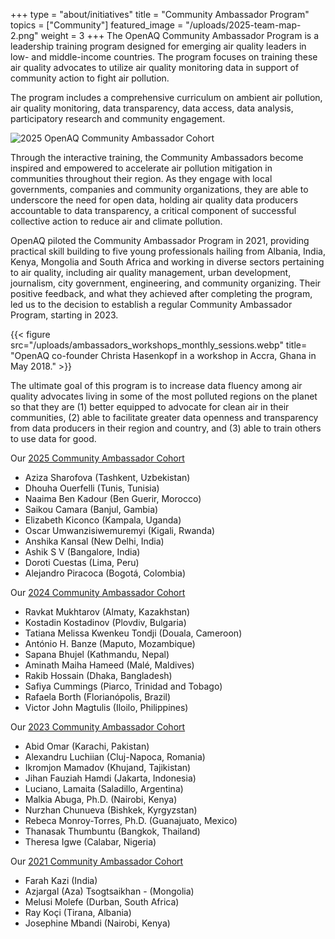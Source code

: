 +++
type = "about/initiatives"
title = "Community Ambassador Program"
topics = ["Community"]
featured_image = "/uploads/2025-team-map-2.png"
weight = 3
+++
The OpenAQ Community Ambassador Program is a leadership training program designed for emerging air quality leaders in low- and middle-income countries. The program focuses on training these air quality advocates to utilize air quality monitoring data in support of community action to fight air pollution.

The program includes a comprehensive curriculum on ambient air pollution, air quality monitoring, data transparency, data access, data analysis, participatory research and community engagement. 

![2025 OpenAQ Community Ambassador Cohort](/uploads/2025-team-map-2.png "2025 OpenAQ Community Ambassadors")

Through the interactive training, the Community Ambassadors become inspired and empowered to accelerate air pollution mitigation in communities throughout their region. As they engage with local governments, companies and community organizations, they are able to underscore the need for open data, holding air quality data producers accountable to data transparency, a critical component of successful collective action to reduce air and climate pollution. 

OpenAQ piloted the Community Ambassador Program in 2021, providing practical skill building to five young professionals hailing from Albania, India, Kenya, Mongolia and South Africa and working in diverse sectors pertaining to air quality, including air quality management, urban development, journalism, city government, engineering, and community organizing. Their positive feedback, and what they achieved after completing the program, led us to the decision to establish a regular Community Ambassador Program, starting in 2023.

{{< figure src="/uploads/ambassadors_workshops_monthly_sessions.webp" title= "OpenAQ co-founder Christa Hasenkopf in a workshop in Accra, Ghana in May 2018." >}}  

The ultimate goal of this program is to increase data fluency among air quality advocates living in some of the most polluted regions on the planet so that they are (1) better equipped to advocate for clean air in their communities, (2) able to facilitate greater data openness and transparency from data producers in their region and country, and (3) able to train others to use data for good.

O﻿ur [2025 Community Ambassador Cohort](https://openaq.medium.com/introducing-our-2025-openaq-community-ambassadors-77759e47cf97)

* Aziza Sharofova (Tashkent, Uzbekistan)
* Dhouha Ouerfelli (Tunis, Tunisia)
* Naaima Ben Kadour (Ben Guerir, Morocco)
* Saikou Camara (Banjul, Gambia)
* Elizabeth Kiconco (Kampala, Uganda)
* Oscar Umwanzisiwemuremyi (Kigali, Rwanda)
* Anshika Kansal (New Delhi, India)
* Ashik S V (Bangalore, India)
* Doroti Cuestas (Lima, Peru)
* Alejandro Piracoca (Bogotá, Colombia)

O﻿ur [2024 Community Ambassador Cohort](https://openaq.medium.com/introducing-our-2024-openaq-community-ambassadors-fee4cb5f5f98)

* Ravkat Mukhtarov (Almaty, Kazakhstan)
* Kostadin Kostadinov (Plovdiv, Bulgaria)
* Tatiana Melissa Kwenkeu Tondji (Douala, Cameroon)
* António H. Banze (Maputo, Mozambique)
* Sapana Bhujel (Kathmandu, Nepal)
* Aminath Maiha Hameed (Malé, Maldives)
* Rakib Hossain (Dhaka, Bangladesh)
* Safiya Cummings (Piarco, Trinidad and Tobago)
* Rafaela Borth (Florianópolis, Brazil)
* Victor John Magtulis (Iloilo, Philippines)

O﻿ur [2023 Community Ambassador Cohort](https://openaq.medium.com/introducing-our-2023-openaq-community-ambassadors-b2014a38534e)

* Abid Omar (Karachi, Pakistan)
* Alexandru Luchiian (Cluj-Napoca, Romania)
* Ikromjon Mamadov (Khujand, Tajikistan)
* Jihan Fauziah Hamdi (Jakarta, Indonesia)
* Luciano, Lamaita (Saladillo, Argentina)
* Malkia Abuga, Ph.D. (Nairobi, Kenya)
* Nurzhan Chunueva (Bishkek, Kyrgyzstan)
* Rebeca Monroy-Torres, Ph.D. (Guanajuato, Mexico)
* Thanasak Thumbuntu (Bangkok, Thailand)
* Theresa Igwe (Calabar, Nigeria)

Our [2021 Community Ambassador Cohort](https://openaq.medium.com/announcing-the-inaugural-openaq-community-ambassador-cohort-9707a51380e3)

* Farah Kazi (India)
* Azjargal (Aza) Tsogtsaikhan - (Mongolia)
* Melusi Molefe (Durban, South Africa)
* Ray Koçi (Tirana, Albania)
* Josephine Mbandi (Nairobi, Kenya)
